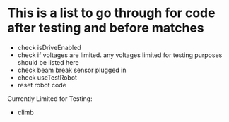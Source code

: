 # This is a list to go through for code after testing and before matches
 - check isDriveEnabled
 - check if voltages are limited. any voltages limited for testing purposes should be listed here
 - check beam break sensor plugged in
 - check useTestRobot
 - reset robot code

Currently Limited for Testing:

- climb

